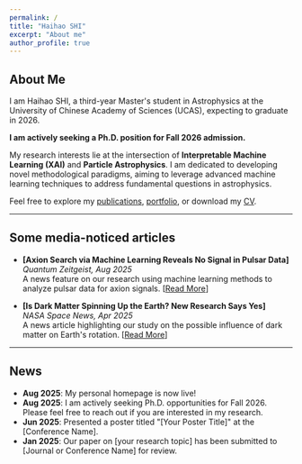 ```yaml
---
permalink: /
title: "Haihao SHI"
excerpt: "About me"
author_profile: true
---
```


## About Me

I am Haihao SHI, a third-year Master's student in Astrophysics at the University of Chinese Academy of Sciences (UCAS), expecting to graduate in 2026.

**I am actively seeking a Ph.D. position for Fall 2026 admission.**

My research interests lie at the intersection of **Interpretable Machine Learning (XAI)** and **Particle Astrophysics**. I am dedicated to developing novel methodological paradigms, aiming to leverage advanced machine learning techniques to address fundamental questions in astrophysics.

Feel free to explore my [publications](/publications/), [portfolio](/portfolio/), or download my [CV](/cv/).

---

## Some media-noticed articles

* **[Axion Search via Machine Learning Reveals No Signal in Pulsar Data]** <br>
    *Quantum Zeitgeist, Aug 2025* <br>
    A news feature on our research using machine learning methods to analyze pulsar data for axion signals. \[[Read More](https://quantumzeitgeist.com/axion-search-via-machine-learning-reveals-no-signal-in-pulsar-data/)]

* **[Is Dark Matter Spinning Up the Earth? New Research Says Yes]** <br>
    *NASA Space News, Apr 2025* <br>
    A news article highlighting our study on the possible influence of dark matter on Earth's rotation. \[[Read More](https://nasaspacenews.com/2025/04/is-dark-matter-spinning-up-the-earth-new-research-says-yes/)]

---

## News

* **Aug 2025**: My personal homepage is now live!
* **Aug 2025**: I am actively seeking Ph.D. opportunities for Fall 2026. Please feel free to reach out if you are interested in my research.
* **Jun 2025**: Presented a poster titled "[Your Poster Title]" at the [Conference Name].
* **Jan 2025**: Our paper on [your research topic] has been submitted to [Journal or Conference Name] for review.
